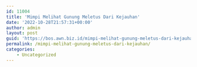 ```yaml
---
id: 11004
title: 'Mimpi Melihat Gunung Meletus Dari Kejauhan'
date: '2022-10-28T21:57:31+00:00'
author: admin
layout: post
guid: 'https://bos.awn.biz.id/mimpi-melihat-gunung-meletus-dari-kejauhan/'
permalink: /mimpi-melihat-gunung-meletus-dari-kejauhan/
categories:
    - Uncategorized
---
```


